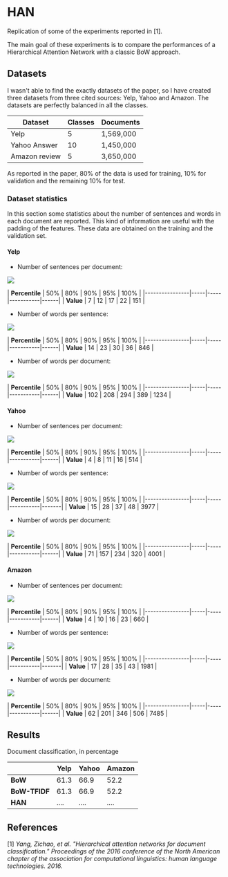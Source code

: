 # HAN

Replication of some of the experiments reported in [1].

The main goal of these experiments is to compare the performances of a Hierarchical Attention Network with a classic BoW approach.

## Datasets

I wasn't able to find the exactly datasets of the paper, so I have created three datasets from three cited sources: Yelp, Yahoo and Amazon. The datasets are perfectly balanced in all the classes.

|  **Dataset**  | **Classes** | **Documents** |
|---------------|-------------|---------------|
|     Yelp      |      5      |   1,569,000   |
| Yahoo Answer  |      10     |   1,450,000   |
| Amazon review |      5      |   3,650,000   |

As reported in the paper, 80% of the data is used for training, 10% for validation and the remaining 10% for test.

### Dataset statistics

In this section some statistics about the number of sentences and words in each document are reported. This kind of information are useful with the padding of the features. These data are obtained on the training and the validation set.

#### Yelp

* Number of sentences per document:

![](plots/yelp_sent_per_doc.png)

| **Percentile** | 50% | 80% | 90% | 95% | 100% |
|----------------|-----|-----|-----------|------|
| **Value**      | 7   | 12  | 17  | 22  | 151  |

* Number of words per sentence:

![](plots/yelp_words_per_sent.png)

| **Percentile** | 50% | 80% | 90% | 95% | 100% |
|----------------|-----|-----|-----------|------|
| **Value**      | 14  | 23  | 30  | 36  | 846  |

* Number of words per document:

![](plots/yelp_words_per_doc.png)

| **Percentile** | 50% | 80% | 90% | 95% | 100% |
|----------------|-----|-----|-----------|------|
| **Value**      | 102 | 208 | 294 | 389 | 1234 |

#### Yahoo

* Number of sentences per document:

![](plots/yahoo_sent_per_doc.png)

| **Percentile** | 50% | 80% | 90% | 95% | 100% |
|----------------|-----|-----|-----------|------|
| **Value**      | 4   | 8   | 11  | 16  | 514  |

* Number of words per sentence:

![](plots/yahoo_words_per_sent.png)

| **Percentile** | 50% | 80% | 90% | 95% | 100%  |
|----------------|-----|-----|-----------|-------|
| **Value**      | 15  | 28  | 37  | 48  | 3977  |

* Number of words per document:

![](plots/yahoo_words_per_doc.png)

| **Percentile** | 50% | 80% | 90% | 95% | 100% |
|----------------|-----|-----|-----------|------|
| **Value**      | 71  | 157 | 234 | 320 | 4001 |

#### Amazon

* Number of sentences per document:

![](plots/amazon_sent_per_doc.png)

| **Percentile** | 50% | 80% | 90% | 95% | 100% |
|----------------|-----|-----|-----------|------|
| **Value**      | 4   | 10  | 16  | 23  | 660  |

* Number of words per sentence:

![](plots/amazon_words_per_sent.png)

| **Percentile** | 50% | 80% | 90% | 95% | 100%  |
|----------------|-----|-----|-----------|-------|
| **Value**      | 17  | 28  | 35  | 43  | 1981  |

* Number of words per document:

![](plots/amazon_words_per_doc.png)

| **Percentile** | 50% | 80% | 90% | 95% | 100% |
|----------------|-----|-----|-----------|------|
| **Value**      | 62  | 201 | 346 | 506 | 7485 |

## Results

Document classification, in percentage

|               | **Yelp** | **Yahoo** | **Amazon** |
|---------------|----------|-----------|------------|
| **BoW**       |   61.3   |   66.9    |    52.2    |
| **BoW-TFIDF** |   61.3   |   66.9    |    52.2    |
| **HAN**       |   ....   |   ....    |    ....    |

## References

[1] *Yang, Zichao, et al. "Hierarchical attention networks for document classification." Proceedings of the 2016 conference of the North American chapter of the association for computational linguistics: human language technologies. 2016.*
